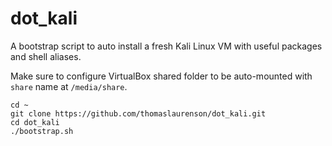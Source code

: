 # dot_kali

A bootstrap script to auto install a fresh Kali Linux VM with useful packages and shell aliases.

Make sure to configure VirtualBox shared folder to be auto-mounted with `share` name at `/media/share`.

```none
cd ~
git clone https://github.com/thomaslaurenson/dot_kali.git
cd dot_kali
./bootstrap.sh
```
